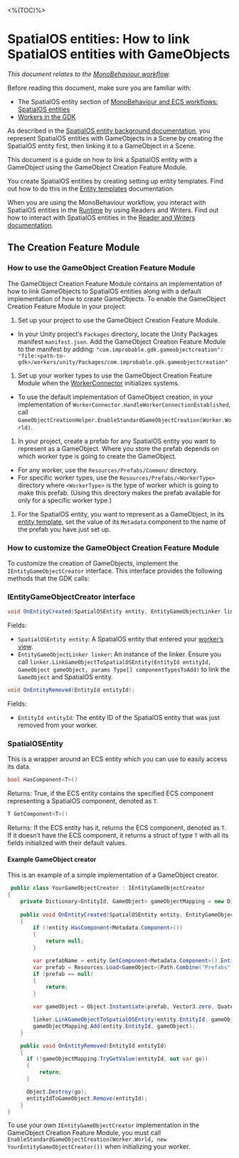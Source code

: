 [//]: # (Doc of docs reference 5.1)

<%(TOC)%>
# SpatialOS entities: How to link SpatialOS entities with GameObjects

_This document relates to the [MonoBehaviour workflow]({{urlRoot}}/content/intro-workflows-spatialos-entities)._

Before reading this document, make sure you are familiar with:

* The SpatialOS entity section of [MonoBehaviour and ECS workflows: SpatialOS entities]({{urlRoot}}/content/intro-workflows-spatialos-entities)
* [Workers in the GDK]({{urlRoot}}/content/workers/workers-in-the-gdk)

As described in the [SpatialOS entity background documentation]({{urlRoot}}/content/intro-workflows-spatialos-entities), you represent SpatialOS entities with GameObjects in a Scene by creating the SpatialOS entity first, then linking it to a GameObject in a Scene.

This document is a guide on how to link a SpatialOS entity with a GameObject using the GameObject Creation Feature Module.

You create SpatialOS entities by creating setting up entity templates. Find out how to do this in the [Entity templates]({{urlRoot}}/content/entity-templates) documentation.

When you are using the MonoBehaviour workflow, you interact with SpatialOS entities in the [Runtime]({{urlRoot}}/content/glossary#spatialos-runtime) by using Readers and Writers. Find out how to interact with SpatialOS entities in the [Reader and Writers documentation]({{urlRoot}}/content/gameobject/readers-writers).

## The Creation Feature Module

### How to use the GameObject Creation Feature Module

The GameObject Creation Feature Module contains an implementation of how to link GameObjects to SpatialOS entities along with a default implementation of how to create GameObjects.
To enable the GameObject Creation Feature Module in your project:

1. Set up your project to use the GameObject Creation Feature Module.
  * In your Unity project’s `Packages` directory, locate the Unity Packages manifest `manifest.json`. Add the GameObject Creation Feature Module to the manifest by adding: `"com.improbable.gdk.gameobjectcreation": "file:<path-to-gdk>/workers/unity/Packages/com.improbable.gdk.gameobjectcreation"`
1. Set up your worker types to use the GameObject Creation Feature Module when the [WorkerConnector]({{urlRoot}}/content/gameobject/creating-workers-with-workerconnector) initializes systems.
  * To use the default implementation of GameObject creation, in your implementation of `WorkerConnector.HandleWorkerConnectionEstablished`, call `GameObjectCreationHelper.EnableStandardGameObjectCreation(Worker.World)`.
1. In your project, create a prefab for any SpatialOS entity you want to represent as a GameObject. Where you store the prefab depends on which worker type is going to create the GameObject.
  * For any worker, use the `Resources/Prefabs/Common/` directory.
  * For specific worker types, use the `Resources/Prefabs/<WorkerType>` directory where `<WorkerType>` is the type of worker which is going to make this prefab. (Using this directory makes the prefab available for only for a specific worker type.)
1. For the SpatialOS entity, you want to represent as a GameObject, in its [entity template]({{urlRoot}}/content/entity-templates), set the value of its `Metadata` component to the name of the prefab you have just set up.

### How to customize the GameObject Creation Feature Module

To customize the creation of GameObjects, implement the `IEntityGameObjectCreator` interface. This interface provides the following methods that the GDK calls:

### IEntityGameObjectCreator interface

```csharp
void OnEntityCreated(SpatialOSEntity entity, EntityGameObjectLinker linker);
```

Fields:

  * `SpatialOSEntity entity`: A SpatialOS entity that entered your [worker’s view]({{urlRoot}}/content/glossary#worker-s-view).
  * `EntityGameObjectLinker linker`: An instance of the linker. Ensure you call `linker.LinkGameObjectToSpatialOSEntity(EntityId entityId, GameObject gameObject, params Type[] componentTypesToAdd)` to link the `GameObject` and SpatialOS entity.

```csharp
void OnEntityRemoved(EntityId entityId);
```

Fields:

  * `EntityId entityId`: The entity ID of the SpatialOS entity that was just removed from your worker.

### SpatialOSEntity

This is a wrapper around an ECS entity which you can use to easily access its data.

```csharp
bool HasComponent<T>()
```

Returns: True, if the ECS entity contains the specified ECS component representing a SpatialOS component, denoted as `T`.

```csharp
T GetComponent<T>()
```

Returns: If the ECS entity has it, returns the ECS component, denoted as `T`. If it doesn’t have the ECS component, it returns a struct of type `T` with all its fields initialized with their default values.

#### Example GameObject creator

This is an example of a simple implementation of a GameObject creator.

```csharp
 public class YourGameObjectCreator : IEntityGameObjectCreator
{
    private Dictionary<EntityId, GameObject> gameObjectMapping = new Dictionary<EntityId, GameObject>();
    
    public void OnEntityCreated(SpatialOSEntity entity, EntityGameObjectLinker linker)
    {
        if (!entity.HasComponent<Metadata.Component>())
        {
            return null;
        }

        var prefabName = entity.GetComponent<Metadata.Component>().EntityType;
        var prefab = Resources.Load<GameObject>(Path.Combine("Prefabs", prefabName));
        if (prefab == null)
        {
            return;
        }

        var gameObject = Object.Instantiate(prefab, Vector3.zero, Quaternion.identity);

        linker.LinkGameObjectToSpatialOSEntity(entity.EntityId, gameObject);
        gameObjectMapping.Add(entity.EntityId, gameObject);
    }

    public void OnEntityRemoved(EntityId entityId)
    {
      if (!gameObjectMapping.TryGetValue(entityId, out var go))
      {
          return;
      }

      Object.Destroy(go);
      entityIdToGameObject.Remove(entityId);
    }
}
```

To use your own `IEntityGameObjectCreator` implementation in the GameObject Creation Feature Module, you must call `EnableStandardGameObjectCreation(Worker.World, new YourEntityGameObjectCreator())` when initializing your worker.
